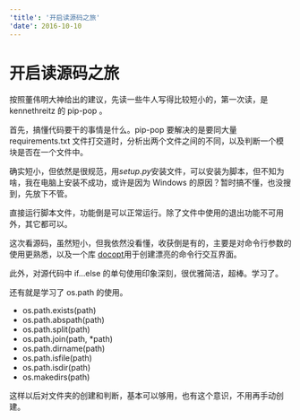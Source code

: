 ```yaml
---
'title': '开启读源码之旅'
'date': 2016-10-10
---
```


# 开启读源码之旅

按照董伟明大神给出的建议，先读一些牛人写得比较短小的，第一次读，是 kennethreitz 的 pip-pop 。

首先，搞懂代码要干的事情是什么。pip-pop 要解决的是要同大量 requirements.txt 文件打交道时，分析出两个文件之间的不同，以及判断一个模块是否在一个文件中。

确实短小，但依然是很规范，用*setup.py*安装文件，可以安装为脚本，但不知为啥，我在电脑上安装不成功，或许是因为 Windows 的原因？暂时搞不懂，也没搜到，先放下不管。

直接运行脚本文件，功能倒是可以正常运行。除了文件中使用的退出功能不可用外，其它都可以。

这次看源码，虽然短小，但我依然没看懂，收获倒是有的，主要是对命令行参数的使用更熟悉，以及一个库 [docopt][1]用于创建漂亮的命令行交互界面。

此外，对源代码中 if...else 的单句使用印象深刻，很优雅简洁，超棒。学习了。

还有就是学习了 os.path 的使用。

- os.path.exists(path)
- os.path.abspath(path)
- os.path.split(path)
- os.path.join(path, \*path)
- os.path.dirname(path)
- os.path.isfile(path)
- os.path.isdir(path)
- os.makedirs(path)

这样以后对文件夹的创建和判断，基本可以够用，也有这个意识，不用再手动创建。

[1]:	https://wp-lai.gitbooks.io/learn-python/content/0MOOC/docopt.html